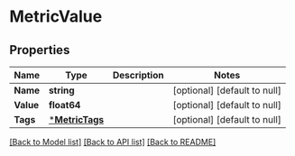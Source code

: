 # MetricValue

## Properties
Name | Type | Description | Notes
------------ | ------------- | ------------- | -------------
**Name** | **string** |  | [optional] [default to null]
**Value** | **float64** |  | [optional] [default to null]
**Tags** | [***MetricTags**](metricTags.md) |  | [optional] [default to null]

[[Back to Model list]](../README.md#documentation-for-models) [[Back to API list]](../README.md#documentation-for-api-endpoints) [[Back to README]](../README.md)


